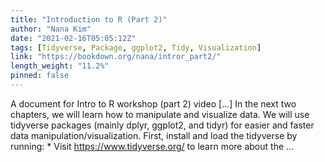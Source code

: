 ```yaml
---
title: "Introduction to R (Part 2)"
author: "Nana Kim"
date: "2021-02-16T05:05:12Z"
tags: [Tidyverse, Package, ggplot2, Tidy, Visualization]
link: "https://bookdown.org/nana/intror_part2/"
length_weight: "11.2%"
pinned: false
---
```


A document for Intro to R workshop (part 2) video [...] In the next two chapters, we will learn how to manipulate and visualize data. We will use tidyverse packages (mainly dplyr, ggplot2, and tidyr) for easier and faster data manipulation/visualization. First, install and load the tidyverse by running: * Visit https://www.tidyverse.org/ to learn more about the ...
